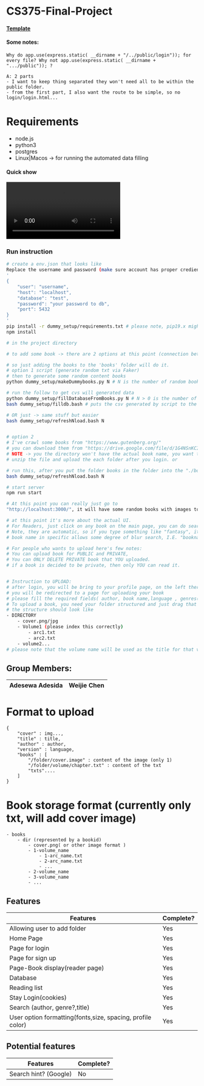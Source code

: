 # CS375-Final-Project


#### [Template](https://www.figma.com/file/nJrHOSYPBl8C7SFzxBh3N7/groupB?node-id=0%3A1)


#### Some notes:
```
Why do app.use(express.static( __dirname + "/../public/login")); for every file? Why not app.use(express.static( __dirname + ".../public")); ?

A: 2 parts
- I want to keep thing separated they won't need all to be within the public folder.
- from the first part, I also want the route to be simple, so no login/login.html...
```

# Requirements
- node.js
- python3
- postgres
- Linux|Macos -> for running the automated data filling

#### Quick show
![asd](./assets/quickDemo.mp4)

### Run instruction
```bash
# create a env.json that looks like
Replace the username and password (make sure account has proper crediential); keep the other ones.
'
{
    "user": "username",
    "host": "localhost",
    "database": "test",
    "password": "your password to db",
    "port": 5432
}
'
pip install -r dummy_setup/requirements.txt # please note, pip19.x might not work. -> update your pip
npm install

# in the project directory

# to add some book -> there are 2 options at this point (connection between user & book are not current set)

# so just adding the books to the 'books' folder will do it.
# option 1 script (generate random txt via Faker)
# then to generate some random content books
python dummy_setup/makeDummybooks.py N # N is the number of random books to generate

# run the follow to get cvs will generated data 
python dummy_setup/fillDatabaseFromBooks.py N # N > 0 is the number of random users to generate in the csv; not all users will hold a book, but all book with by held by a user 
bash dummy_setup/filldb.bash # puts the csv generated by script to the database

# OR just -> same stuff but easier
bash dummy_setup/refreshNload.bash N


# option 2 
# I've crawl some books from "https://www.gutenberg.org/"
# you can download them from "https://drive.google.com/file/d/1G4NSnKCIMymaZBU_fL-yy84qkdYkQVX1/view?usp=sharing"
# NOTE -> you the directory won't have the actual book name, you want to do it in the one by one method to allow that
# unzip the file and upload the each folder after you login. or 

# run this, after you put the folder books in the folder into the "./books" folder in the repo (create it first)
bash dummy_setup/refreshNload.bash N

# start server
npm run start

# At this point you can really just go to
"http://localhost:3000/", it will have some random books with images to links

# at this point it's more about the actual UI.
# For Readers, just click on any book on the main page, you can do search by genre, author, book id, book name
# Note, they are automatic, so if you type something like "fantasy", it will know you mean the genre
# book name in specific allows some degree of blur search, I.E. "bookname" can be found by "boname"

# For people who wants to upload here's few notes:
# You can upload book for PUBLIC and PRIVATE,
# You can ONLY DELETE PRIVATE book that YOU uploaded.
# if a book is decided to be private, then only YOU can read it.


# Instruction to UPLOAD:
# after login, you will be bring to your profile page, on the left there's a "add book" button,
# you will be redirected to a page for uploading your book
# please fill the required fields( author, book name,language , genres(up to 5, min 1),and whether you want it private or not).
# To upload a book, you need your folder structured and just drag that folder to the box.
# the structure should look like
- DIRECTORY
    - cover.png/jpg
    - Volume1 (please index this correctly)
        - arc1.txt
        - arc2.txt
    - volume2... 
# please note that the volume name will be used as the title for that volume, same for the arcs
```



## Group Members:
<table>
<thead>
	<tr><th>Adesewa Adesida</th><th>Weijie Chen</th></tr>
</thead>
</table>

# Format to upload
```
{
    "cover" : img...,
    "title" : title,
    "author" : author,
    "version" : language,
    "books" : [
        "/folder/cover.image" : content of the image (only 1)
        "/folder/volume/chapter.txt" : content of the txt
        "txts"....
    ]
}
```
# Book storage format (currently only txt, will add cover image)
```
- books
    - dir (represented by a bookid)
        - cover.png( or other image format )
        - 1-volume_name
            - 1-arc_name.txt
            - 2-arc_name.txt
            - ...
        - 2-volume_name
        - 3-volume_name
        - ...
```


## Features
<table>
	<thead>
		<tr><th>Features</th><th>Complete?</th></tr>
	</thead>
	<tbody>
        <tr><td>Allowing user to add folder</td>    <td>Yes</td></tr>
        <tr><td>Home Page</td>                      <td>Yes</td> </tr>
        <tr><td>Page for login</td>                 <td>Yes</td> </tr>
        <tr><td>Page for sign up</td>               <td>Yes</td> </tr>
        <tr><td>Page-Book display(reader page)</td> <td>Yes</td> </tr>
        <tr><td>Database</td>                       <td>Yes</td> </tr>
        <tr><td>Reading list</td>                   <td>Yes</td> </tr>
        <tr><td>Stay Login(cookies)</td>            <td>Yes</td> </tr>
        <tr><td>Search (author, genre?,title)</td>  <td>Yes</td> </tr>
        <tr><td>User option formatting(fonts,size, spacing, profile color)</td> <td>Yes</td> </tr>
    </tbody>
</table>

## Potential features
<table>
	<thead>
		<tr><th>Features</th><th>Complete?</th></tr>
	</thead>
	<tbody>
        <tr><td>Search hint? (Google)</td> <td>No</td></tr>
   </tbody>
</table>

